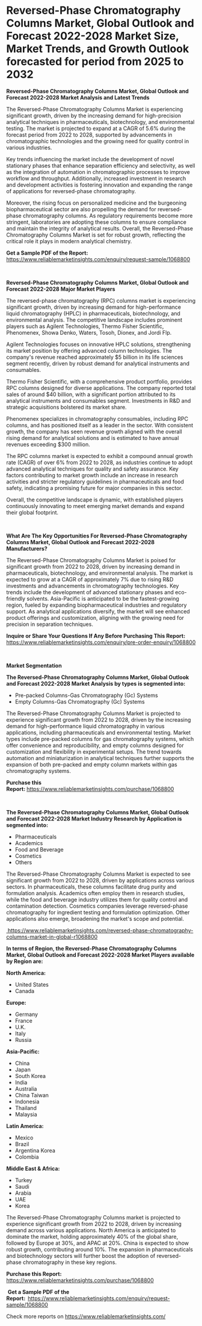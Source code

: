 <p><h1>Reversed-Phase Chromatography Columns Market, Global Outlook and Forecast 2022-2028 Market Size, Market Trends, and Growth Outlook forecasted for period from 2025 to 2032</h1></p><p><strong>Reversed-Phase Chromatography Columns Market, Global Outlook and Forecast 2022-2028 Market Analysis and Latest Trends</strong></p>
<p><p>The Reversed-Phase Chromatography Columns Market is experiencing significant growth, driven by the increasing demand for high-precision analytical techniques in pharmaceuticals, biotechnology, and environmental testing. The market is projected to expand at a CAGR of 5.6% during the forecast period from 2022 to 2028, supported by advancements in chromatographic technologies and the growing need for quality control in various industries.</p><p>Key trends influencing the market include the development of novel stationary phases that enhance separation efficiency and selectivity, as well as the integration of automation in chromatographic processes to improve workflow and throughput. Additionally, increased investment in research and development activities is fostering innovation and expanding the range of applications for reversed-phase chromatography.</p><p>Moreover, the rising focus on personalized medicine and the burgeoning biopharmaceutical sector are also propelling the demand for reversed-phase chromatography columns. As regulatory requirements become more stringent, laboratories are adopting these columns to ensure compliance and maintain the integrity of analytical results. Overall, the Reversed-Phase Chromatography Columns Market is set for robust growth, reflecting the critical role it plays in modern analytical chemistry.</p></p>
<p><strong>Get a Sample PDF of the Report:&nbsp;</strong> <a href="https://www.reliablemarketinsights.com/enquiry/request-sample/1068800?utm_campaign=3497&utm_medium=2&utm_source=Github&utm_content=ia&utm_term=21032025&utm_id=reversed-phase-chromatography-columns-market-global-outlook-and-forecast-2022-2028">https://www.reliablemarketinsights.com/enquiry/request-sample/1068800</a></p>
<p>&nbsp;</p>
<p><strong>Reversed-Phase Chromatography Columns Market, Global Outlook and Forecast 2022-2028 Major Market Players</strong></p>
<p><p>The reversed-phase chromatography (RPC) columns market is experiencing significant growth, driven by increasing demand for high-performance liquid chromatography (HPLC) in pharmaceuticals, biotechnology, and environmental analysis. The competitive landscape includes prominent players such as Agilent Technologies, Thermo Fisher Scientific, Phenomenex, Showa Denko, Waters, Tosoh, Dionex, and Jordi Flp.</p><p>Agilent Technologies focuses on innovative HPLC solutions, strengthening its market position by offering advanced column technologies. The company's revenue reached approximately $5 billion in its life sciences segment recently, driven by robust demand for analytical instruments and consumables.</p><p>Thermo Fisher Scientific, with a comprehensive product portfolio, provides RPC columns designed for diverse applications. The company reported total sales of around $40 billion, with a significant portion attributed to its analytical instruments and consumables segment. Investments in R&D and strategic acquisitions bolstered its market share.</p><p>Phenomenex specializes in chromatography consumables, including RPC columns, and has positioned itself as a leader in the sector. With consistent growth, the company has seen revenue growth aligned with the overall rising demand for analytical solutions and is estimated to have annual revenues exceeding $300 million.</p><p>The RPC columns market is expected to exhibit a compound annual growth rate (CAGR) of over 6% from 2022 to 2028, as industries continue to adopt advanced analytical techniques for quality and safety assurance. Key factors contributing to market growth include an increase in research activities and stricter regulatory guidelines in pharmaceuticals and food safety, indicating a promising future for major companies in this sector.</p><p>Overall, the competitive landscape is dynamic, with established players continuously innovating to meet emerging market demands and expand their global footprint.</p></p>
<p>&nbsp;</p>
<p><strong>What Are The Key Opportunities For Reversed-Phase Chromatography Columns Market, Global Outlook and Forecast 2022-2028 Manufacturers?</strong></p>
<p><p>The Reversed-Phase Chromatography Columns Market is poised for significant growth from 2022 to 2028, driven by increasing demand in pharmaceuticals, biotechnology, and environmental analysis. The market is expected to grow at a CAGR of approximately 7% due to rising R&D investments and advancements in chromatography technologies. Key trends include the development of advanced stationary phases and eco-friendly solvents. Asia-Pacific is anticipated to be the fastest-growing region, fueled by expanding biopharmaceutical industries and regulatory support. As analytical applications diversify, the market will see enhanced product offerings and customization, aligning with the growing need for precision in separation techniques.</p></p>
<p><strong>Inquire or Share Your Questions If Any Before Purchasing This Report:</strong> <a href="https://www.reliablemarketinsights.com/enquiry/pre-order-enquiry/1068800?utm_campaign=3497&utm_medium=2&utm_source=Github&utm_content=ia&utm_term=21032025&utm_id=reversed-phase-chromatography-columns-market-global-outlook-and-forecast-2022-2028">https://www.reliablemarketinsights.com/enquiry/pre-order-enquiry/1068800</a></p>
<p>&nbsp;</p>
<p><strong>Market Segmentation</strong></p>
<p><strong>The Reversed-Phase Chromatography Columns Market, Global Outlook and Forecast 2022-2028 Market Analysis by types is segmented into:</strong></p>
<p><ul><li>Pre-packed Columns-Gas Chromatography (Gc) Systems</li><li>Empty Columns-Gas Chromatography (Gc) Systems</li></ul></p>
<p><p>The Reversed-Phase Chromatography Columns Market is projected to experience significant growth from 2022 to 2028, driven by the increasing demand for high-performance liquid chromatography in various applications, including pharmaceuticals and environmental testing. Market types include pre-packed columns for gas chromatography systems, which offer convenience and reproducibility, and empty columns designed for customization and flexibility in experimental setups. The trend towards automation and miniaturization in analytical techniques further supports the expansion of both pre-packed and empty column markets within gas chromatography systems.</p></p>
<p><strong>Purchase this Report:&nbsp;</strong><a href="https://www.reliablemarketinsights.com/purchase/1068800?utm_campaign=3497&utm_medium=2&utm_source=Github&utm_content=ia&utm_term=21032025&utm_id=reversed-phase-chromatography-columns-market-global-outlook-and-forecast-2022-2028">https://www.reliablemarketinsights.com/purchase/1068800</a></p>
<p>&nbsp;</p>
<p><strong>The Reversed-Phase Chromatography Columns Market, Global Outlook and Forecast 2022-2028 Market Industry Research by Application is segmented into:</strong></p>
<p><ul><li>Pharmaceuticals</li><li>Academics</li><li>Food and Beverage</li><li>Cosmetics</li><li>Others</li></ul></p>
<p><p>The Reversed-Phase Chromatography Columns Market is expected to see significant growth from 2022 to 2028, driven by applications across various sectors. In pharmaceuticals, these columns facilitate drug purity and formulation analysis. Academics often employ them in research studies, while the food and beverage industry utilizes them for quality control and contamination detection. Cosmetics companies leverage reversed-phase chromatography for ingredient testing and formulation optimization. Other applications also emerge, broadening the market's scope and potential.</p></p>
<p><a href="https://www.reliablemarketinsights.com/reversed-phase-chromatography-columns-market-in-global-r1068800?utm_campaign=3497&utm_medium=2&utm_source=Github&utm_content=ia&utm_term=21032025&utm_id=reversed-phase-chromatography-columns-market-global-outlook-and-forecast-2022-2028">&nbsp;https://www.reliablemarketinsights.com/reversed-phase-chromatography-columns-market-in-global-r1068800</a></p>
<p><strong>In terms of Region, the Reversed-Phase Chromatography Columns Market, Global Outlook and Forecast 2022-2028 Market Players available by Region are:</strong></p>
<p>
    <p> <strong> North America: </strong>
        <ul>
            <li>United States</li>
            <li>Canada</li>
        </ul>
        </p> 
    <p> <strong> Europe: </strong>
        <ul>
            <li>Germany</li>
            <li>France</li>
            <li>U.K.</li>
            <li>Italy</li>
            <li>Russia</li>
        </ul>
        </p> 
    <p> <strong> Asia-Pacific: </strong>
        <ul>
            <li>China</li>
            <li>Japan</li>
            <li>South Korea</li>
            <li>India</li>
            <li>Australia</li>
            <li>China Taiwan</li>
            <li>Indonesia</li>
            <li>Thailand</li>
            <li>Malaysia</li>
        </ul>
        </p> 
    <p> <strong> Latin America: </strong>
        <ul>
            <li>Mexico</li>
            <li>Brazil</li>
            <li>Argentina Korea</li>
            <li>Colombia</li>
        </ul>
        </p> 
    <p> <strong> Middle East & Africa: </strong>
        <ul>
            <li>Turkey</li>
            <li>Saudi</li>
            <li>Arabia</li>
            <li>UAE</li>
            <li>Korea</li>
        </ul>
    </p>
    </p>
<p><p>The Reversed-Phase Chromatography Columns market is projected to experience significant growth from 2022 to 2028, driven by increasing demand across various applications. North America is anticipated to dominate the market, holding approximately 40% of the global share, followed by Europe at 30%, and APAC at 20%. China is expected to show robust growth, contributing around 10%. The expansion in pharmaceuticals and biotechnology sectors will further boost the adoption of reversed-phase chromatography in these key regions.</p></p>
<p><strong>Purchase this Report: </strong><a href="https://www.reliablemarketinsights.com/purchase/1068800?utm_campaign=3497&utm_medium=2&utm_source=Github&utm_content=ia&utm_term=21032025&utm_id=reversed-phase-chromatography-columns-market-global-outlook-and-forecast-2022-2028">https://www.reliablemarketinsights.com/purchase/1068800</a></p>
<p>&nbsp;<strong>Get a Sample PDF of the Report:&nbsp;&nbsp;</strong><a href="https://www.reliablemarketinsights.com/enquiry/request-sample/1068800?utm_campaign=3497&utm_medium=2&utm_source=Github&utm_content=ia&utm_term=21032025&utm_id=reversed-phase-chromatography-columns-market-global-outlook-and-forecast-2022-2028">https://www.reliablemarketinsights.com/enquiry/request-sample/1068800</a></p>
<p><strong></strong></p>
<p>Check more reports on <a href="https://www.reliablemarketinsights.com/?utm_campaign=3497&utm_medium=2&utm_source=Github&utm_content=ia&utm_term=21032025&utm_id=reversed-phase-chromatography-columns-market-global-outlook-and-forecast-2022-2028">https://www.reliablemarketinsights.com/</a></p>
